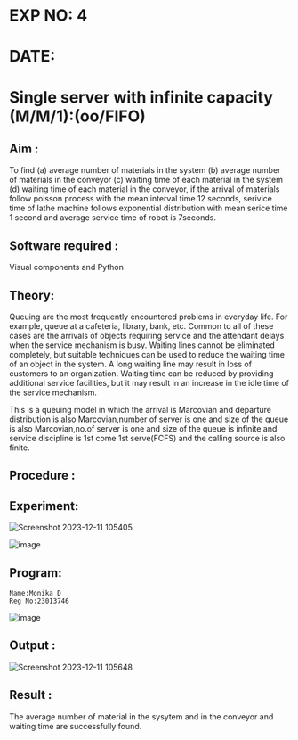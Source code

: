 # EXP NO: 4
# DATE:
# Single server with infinite capacity (M/M/1):(oo/FIFO)
## Aim :
To find (a) average number of materials in the system (b) average number of materials in the conveyor (c) waiting time of each material in the system (d) waiting time of each material in the conveyor, if the arrival  of materials follow poisson process with the mean interval time 12 seconds, serivice time of lathe machine follows exponential distribution with mean serice time 1 second and average service time of robot is 7seconds.

## Software required :
Visual components and Python

## Theory:
Queuing are the most frequently encountered problems in everyday life. For example, queue at a cafeteria, library, bank, etc. Common to all of these cases are the arrivals of objects requiring service and the attendant delays when the service mechanism is busy. Waiting lines cannot be eliminated completely, but suitable techniques can be used to reduce the waiting time of an object in the system. A long waiting line may result in loss of customers to an organization. Waiting time can be reduced by providing additional service facilities, but it may result in an increase in the idle time of the service mechanism.


This is a queuing model in which the arrival is Marcovian and departure distribution is also Marcovian,number of server is one and size of the queue is also Marcovian,no.of server is one and size of the queue is infinite and service discipline is 1st come 1st serve(FCFS) and the calling source is also finite.

## Procedure :





## Experiment:
![Screenshot 2023-12-11 105405](https://github.com/dhanamoni/Single-server-infinite-capacity---Markov-Model/assets/151629757/aacc0490-2e73-4d07-beb0-f97b6766b17d)

![image](https://github.com/dhanamoni/Single-server-infinite-capacity---Markov-Model/assets/151629757/dbb30b77-2e8f-48b1-a0ca-946baa25b115)

 
## Program:
~~~
Name:Monika D
Reg No:23013746
~~~
![image](https://github.com/ramjan1729/Single-server-infinite-capacity---Markov-Model/assets/103921593/5f1fd58d-5929-4c51-89ea-4cef009e5bad)

## Output :
![Screenshot 2023-12-11 105648](https://github.com/dhanamoni/Single-server-infinite-capacity---Markov-Model/assets/151629757/01a92eaf-f895-4cb9-bcc0-a54fe11a510b)

## Result :
The average number of material in the sysytem and in the conveyor and waiting time are successfully found.

